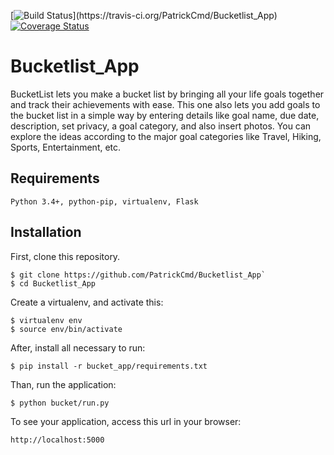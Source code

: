 [![Build Status](https://travis-ci.org/PatrickCmd/Bucketlist_App.svg?)](https://travis-ci.org/PatrickCmd/Bucketlist_App)
[![Coverage Status](https://coveralls.io/repos/github/PatrickCmd/Bucketlist_App/badge.svg)](https://coveralls.io/github/PatrickCmd/Bucketlist_App)
# Bucketlist_App
BucketList lets you make a bucket list by bringing all your life goals together and track their achievements
with ease. This one also lets you add goals to the bucket list in a simple way by entering details like goal
name, due date, description, set privacy, a goal category, and also insert photos. You can explore the ideas
according to the major goal categories like Travel, Hiking, Sports, Entertainment, etc.

## Requirements

`Python 3.4+, python-pip, virtualenv, Flask`

## Installation

First, clone this repository.

```
$ git clone https://github.com/PatrickCmd/Bucketlist_App`
$ cd Bucketlist_App
```
Create a virtualenv, and activate this:

```
$ virtualenv env
$ source env/bin/activate
```
After, install all necessary to run:

```
$ pip install -r bucket_app/requirements.txt
```
Than, run the application:

```
$ python bucket/run.py
```
To see your application, access this url in your browser:

`http://localhost:5000`
